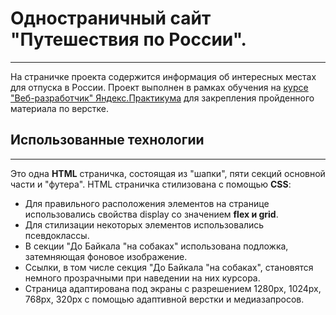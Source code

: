 # Одностраничный сайт "Путешествия по России".
---

На страничке проекта содержится информация об интересных местах для отпуска в России.
Проект выполнен в рамках обучения на [курсе "Веб-разработчик" Яндекс.Практикума](https://practicum.yandex.ru/web) для закрепления пройденного материала по верстке.

## Использованные технологии
---

Это одна **HTML** страничка, состоящая из "шапки", пяти секций основной части и "футера".
HTML страничка стилизована с помощью **CSS**:
- Для правильного расположения элементов на странице использовались свойства display со значением **flex и grid**.
-  Для стилизации некоторых элементов использовались псевдоклассы.
-  В секции "До Байкала "на собаках" использована подложка, затемняющая фоновое изображение.
-  Ссылки, в том числе секция "До Байкала "на собаках", становятся немного прозрачными при наведении на них курсора.
-  Страница адаптирована под экраны с разрешением 1280px, 1024px, 768px, 320px с помощью адаптивной верстки и медиазапросов.
